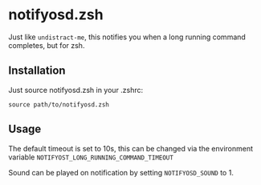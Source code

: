 # notifyosd.zsh

Just like `undistract-me`, this notifies you when a long running command completes, but for zsh.

## Installation
Just source notifyosd.zsh in your .zshrc:

```
source path/to/notifyosd.zsh
```

## Usage
The default timeout is set to 10s, this can be changed via the environment variable `NOTIFYOST_LONG_RUNNING_COMMAND_TIMEOUT`

Sound can be played on notification by setting `NOTIFYOSD_SOUND` to 1.




